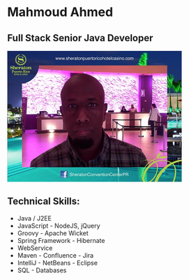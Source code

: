 # Mahmoud Ahmed
## Full Stack Senior Java Developer
![Java Developer](mahmoud.png)
## Technical Skills:
- Java / J2EE
- JavaScript - NodeJS, jQuery
- Groovy - Apache Wicket
- Spring Framework - Hibernate
- WebService
- Maven - Confluence - Jira
- IntelliJ - NetBeans - Eclipse
- SQL - Databases
